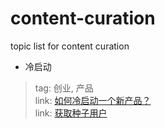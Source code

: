 # content-curation

topic list for content curation

+ 冷启动
> tag: 创业, 产品 <br>
> link: [如何冷启动一个新产品？](https://www.zhihu.com/question/23281795) <br>
> link: [获取种子用户](http://iamsujie.com/tag/%E5%86%B7%E5%90%AF%E5%8A%A8/)
